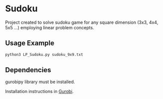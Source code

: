 # Sudoku

Project created to solve sudoku game for any square dimension (3x3, 4x4, 5x5 ...) employing linear problem concepts.

## Usage Example

```sh
python3 LP_Sudoku.py sudoku_9x9.txt
```

## Dependencies

gurobipy library must be installed.

Installation instructions in [Gurobi](http://www.gurobi.com/).
